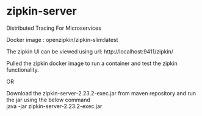 # zipkin-server
Distributed Tracing For Microservices</br>


Docker image : openzipkin/zipkin-slim:latest</br>

The zipkin UI can be viewed using url:
http://localhost:9411/zipkin/</br>

Pulled the zipkin docker image to run a container and test the zipkin functionality.</br>

OR

Download the zipkin-server-2.23.2-exec.jar from maven repository and run the jar using the below command</br>
   java -jar zipkin-server-2.23.2-exec.jar 
